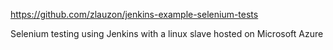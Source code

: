 https://github.com/zlauzon/jenkins-example-selenium-tests

Selenium testing using Jenkins with a linux slave hosted on Microsoft Azure
